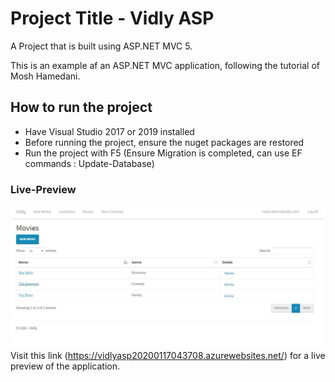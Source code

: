 # Project Title - Vidly ASP

A Project that is built using ASP.NET MVC 5.

This is an example af an ASP.NET MVC application, following the tutorial of Mosh Hamedani.


## How to run the project

- Have  Visual Studio 2017 or 2019 installed
- Before running the project, ensure the nuget packages are restored
- Run the project with F5 (Ensure Migration is completed, can use EF commands : Update-Database)


### Live-Preview
![Vidly ASP Screenshot](screenshot.jpg)
Visit this link (https://vidlyasp20200117043708.azurewebsites.net/) for a live preview of the application.